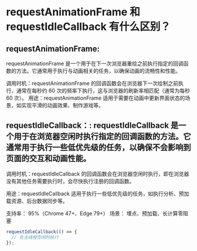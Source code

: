# requestAnimationFrame 和 requestIdleCallback 有什么区别？

## requestAnimationFrame:

requestAnimationFrame 是一个用于在下一次浏览器重绘之前执行指定的回调函数的方法。它通常用于执行与动画相关的任务，以确保动画的流畅性和性能。

调用时机：requestAnimationFrame 的回调函数会在浏览器下一次绘制之前执行，通常在每秒约 60 次的频率下执行，这与浏览器的刷新率相匹配（通常为每秒 60 次）。
用途：requestAnimationFrame 适用于需要在动画中更新界面状态的场景，如实现平滑的动画效果、制作游戏等。

## requestIdleCallback：: requestIdleCallback 是一个用于在浏览器空闲时执行指定的回调函数的方法。它通常用于执行一些低优先级的任务，以确保不会影响到页面的交互和动画性能。

调用时机：requestIdleCallback 的回调函数会在浏览器空闲时执行，即在浏览器没有其他任务需要执行时，会尽快执行注册的回调函数。

用途：requestIdleCallback 适用于执行一些低优先级的任务，如执行分析、预加载资源、后台数据同步等。


支持率： 95%（Chrome 47+、Edge 79+）
场景： 埋点、预加载、长计算零阻塞
```javascript
requestIdleCallback(() => {
  // 在主线程空闲时执行
});
``` 